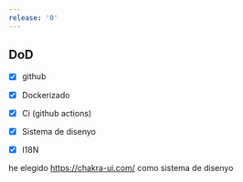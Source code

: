 ```yaml
---
release: '0'
---
```


## DoD
- [x] github
- [x] Dockerizado
- [x] Ci (github actions)
- [x] Sistema de disenyo
- [x] I18N


he elegido https://chakra-ui.com/ como sistema de disenyo